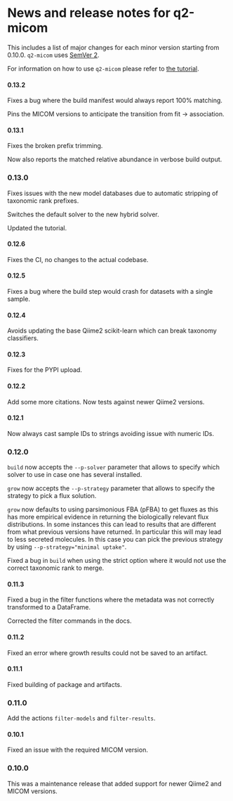 # News and release notes for q2-micom

This includes a list of major changes for each minor version starting from 0.10.0. `q2-micom` uses [SemVer 2](https://semver.org/).

For information on how to use `q2-micom` please refer to
[the tutorial](https://micom-dev.github.io/q2-micom).

#### 0.13.2

Fixes a bug where the build manifest would always report 100% matching.

Pins the MICOM versions to anticipate the transition from fit -> association.

#### 0.13.1

Fixes the broken prefix trimming.

Now also reports the matched relative abundance in verbose build output.

### 0.13.0

Fixes issues with the new model databases due to automatic stripping of taxonomic rank
prefixes.

Switches the default solver to the new hybrid solver.

Updated the tutorial.

#### 0.12.6

Fixes the CI, no changes to the actual codebase.

#### 0.12.5

Fixes a bug where the build step would crash for datasets with a single sample.

#### 0.12.4

Avoids updating the base Qiime2 scikit-learn which can break taxonomy classifiers.

#### 0.12.3

Fixes for the PYPI upload.

#### 0.12.2

Add some more citations. Now tests against newer Qiime2 versions.

#### 0.12.1

Now always cast sample IDs to strings avoiding issue with numeric IDs.

### 0.12.0

`build` now accepts the `--p-solver` parameter that allows to specify which solver
to use in case one has several installed.

`grow` now accepts the `--p-strategy` parameter that allows to specify the strategy
to pick a flux solution.

`grow` now defaults to using parsimonious FBA (pFBA) to get fluxes as this has more
empirical evidence in returning the biologically relevant flux distributions. In some
instances this can lead to results that are different from what previous versions
have returned. In particular this will may lead to less secreted molecules.
In this case you can pick the previous strategy by using `--p-strategy="minimal uptake"`.

Fixed a bug in `build` when using the strict option where it would not use the correct
taxonomic rank to merge.

#### 0.11.3

Fixed a bug in the filter functions where the metadata was not correctly transformed
to a DataFrame.

Corrected the filter commands in the docs.

#### 0.11.2

Fixed an error where growth results could not be saved to an artifact.

#### 0.11.1

Fixed building of package and artifacts.

### 0.11.0

Add the actions `filter-models` and `filter-results`.

#### 0.10.1

Fixed an issue with the required MICOM version.

### 0.10.0

This was a maintenance release that added support for newer Qiime2 and MICOM versions.
